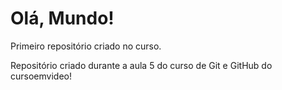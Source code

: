 # Olá, Mundo!
 Primeiro repositório criado no curso.

Repositório criado durante a aula 5 do curso de Git e GitHub do cursoemvideo!
